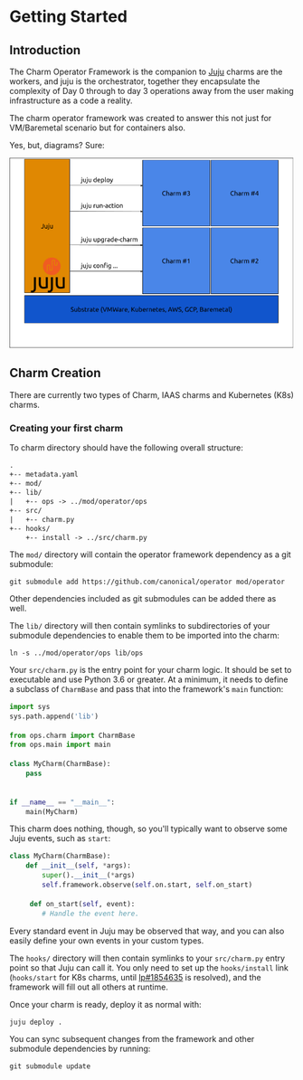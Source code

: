 
# Getting Started

## Introduction

The Charm Operator Framework is the companion to [Juju](https://jaas.ai/docs/what-is-juju) charms are the workers, and juju is the orchestrator, together they encapsulate the complexity of Day 0 through to day 3 operations away from the user making infrastructure as a code a reality.

The charm operator framework was created to answer this not just for VM/Baremetal scenario but for containers also.

Yes, but, diagrams? Sure:

![Juju and charms](./diagrams/juju_charms.png)

## Charm Creation

There are currently two types of Charm, IAAS charms and Kubernetes (K8s) charms.

### Creating your first charm

To  charm directory should have the following overall structure:

```
.
+-- metadata.yaml
+-- mod/
+-- lib/
|   +-- ops -> ../mod/operator/ops
+-- src/
|   +-- charm.py
+-- hooks/
    +-- install -> ../src/charm.py
```

The `mod/` directory will contain the operator framework dependency as a git
submodule:

```
git submodule add https://github.com/canonical/operator mod/operator
```

Other dependencies included as git submodules can be added there as well.

The `lib/` directory will then contain symlinks to subdirectories of your
submodule dependencies to enable them to be imported into the charm:

```
ln -s ../mod/operator/ops lib/ops
```

Your `src/charm.py` is the entry point for your charm logic. It should be set
to executable and use Python 3.6 or greater. At a minimum, it needs to define a
subclass of `CharmBase` and pass that into the framework's `main` function:

```python
import sys
sys.path.append('lib')

from ops.charm import CharmBase
from ops.main import main

class MyCharm(CharmBase):
    pass


if __name__ == "__main__":
    main(MyCharm)
```

This charm does nothing, though, so you'll typically want to observe some Juju
events, such as `start`:

```python
class MyCharm(CharmBase):
    def __init__(self, *args):
        super().__init__(*args)
        self.framework.observe(self.on.start, self.on_start)

     def on_start(self, event):
        # Handle the event here.
```

Every standard event in Juju may be observed that way, and you can also easily
define your own events in your custom types.



The `hooks/` directory will then contain symlinks to your `src/charm.py` entry
point so that Juju can call it. You only need to set up the `hooks/install` link
(`hooks/start` for K8s charms, until [lp#1854635](https://bugs.launchpad.net/juju/+bug/1854635)
is resolved), and the framework will fill out all others at runtime.

Once your charm is ready, deploy it as normal with:

```
juju deploy .
```

You can sync subsequent changes from the framework and other submodule
dependencies by running:

```
git submodule update
```
